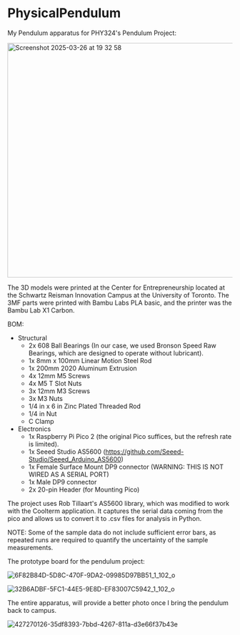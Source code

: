 # PhysicalPendulum
My Pendulum apparatus for PHY324's Pendulum Project:

<img width="526" alt="Screenshot 2025-03-26 at 19 32 58" src="https://github.com/user-attachments/assets/2317d2ae-17eb-4f89-a0ac-dcca59504d93" />


The 3D models were printed at the Center for Entrepreneurship located at the Schwartz Reisman Innovation Campus at the University of Toronto. The 3MF parts were printed with Bambu Labs PLA basic, and the printer was the Bambu Lab X1 Carbon. 



BOM: 

 * Structural
   - 2x 608 Ball Bearings (In our case, we used Bronson Speed Raw Bearings, which are designed to operate without lubricant).
   - 1x 8mm x 100mm Linear Motion Steel Rod
   - 1x 200mm 2020 Aluminum Extrusion
   - 4x 12mm M5 Screws
   - 4x M5 T Slot Nuts
   - 3x 12mm M3 Screws
   - 3x M3 Nuts
   - 1/4 in x 6 in Zinc Plated Threaded Rod
   - 1/4 in Nut
   - C Clamp
 * Electronics
   - 1x Raspberry Pi Pico 2 (the original Pico suffices, but the refresh rate is limited).
   - 1x Seeed Studio AS5600 (https://github.com/Seeed-Studio/Seeed_Arduino_AS5600)
   - 1x Female Surface Mount DP9 connector (WARNING: THIS IS NOT WIRED AS A SERIAL PORT)
   - 1x Male DP9 connector
   - 2x 20-pin Header (for Mounting Pico)
  




The project uses Rob Tillaart's AS5600 library, which was modified to work with the Coolterm application. It captures the serial data coming from the pico and allows us to convert it to .csv files for analysis in Python. 



NOTE: Some of the sample data do not include sufficient error bars, as repeated runs are required to quantify the uncertainty of the sample measurements.

The prototype board for the pendulum project:


![6F82B84D-5D8C-470F-9DA2-09985D97BB51_1_102_o](https://github.com/user-attachments/assets/2f0261b5-c05a-4d1f-b419-30fb91ddcb8e)

![32B6ADBF-5FC1-44E5-9E8D-EF83007C5942_1_102_o](https://github.com/user-attachments/assets/e0092940-0822-446a-91dc-420a0e831980)

The entire apparatus, will provide a better photo once I bring the pendulum back to campus.

![427270126-35df8393-7bbd-4267-811a-d3e66f37b43e](https://github.com/user-attachments/assets/02f635be-ecdf-4b45-a772-7c40736b350e)
